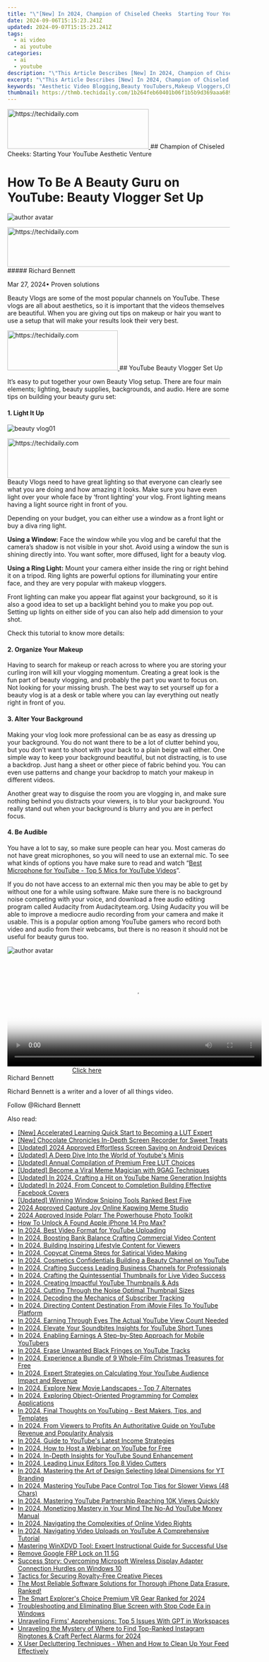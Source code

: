 ```yaml
---
title: "\"[New] In 2024, Champion of Chiseled Cheeks  Starting Your YouTube Aesthetic Venture\""
date: 2024-09-06T15:15:23.241Z
updated: 2024-09-07T15:15:23.241Z
tags:
  - ai video
  - ai youtube
categories:
  - ai
  - youtube
description: "\"This Article Describes [New] In 2024, Champion of Chiseled Cheeks: Starting Your YouTube Aesthetic Venture\""
excerpt: "\"This Article Describes [New] In 2024, Champion of Chiseled Cheeks: Starting Your YouTube Aesthetic Venture\""
keywords: "Aesthetic Video Blogging,Beauty YouTubers,Makeup Vloggers,Chiseled Cheek Routine,YouTube Content Creators,Skincare Vloggers,Fitness Influencers"
thumbnail: https://thmb.techidaily.com/1b264feb60401b06f1b5b9d369aaa689e44f7f3921972fa9eb3d747a1df53b5a.jpg
---
```


<!-- affiliate ads begin -->
<a href="https://wigfever.sjv.io/c/5597632/2014848/22899" target="_top" id="2014848">
  <img src="//a.impactradius-go.com/display-ad/22899-2014848" border="0" alt="https://techidaily.com" width="320" height="90"/>
</a>
<img height="0" width="0" src="https://wigfever.sjv.io/i/5597632/2014848/22899" style="position:absolute;visibility:hidden;" border="0" />
<!-- affiliate ads end -->
## Champion of Chiseled Cheeks: Starting Your YouTube Aesthetic Venture

# How To Be A Beauty Guru on YouTube: Beauty Vlogger Set Up

![author avatar](https://images.wondershare.com/filmora/article-images/richard-bennett.jpg)

<!-- affiliate ads begin -->
<a href="https://unicoeye.pxf.io/c/5597632/2134243/18498" target="_top" id="2134243">
  <img src="//a.impactradius-go.com/display-ad/18498-2134243" border="0" alt="https://techidaily.com" width="728" height="90"/>
</a>
<img height="0" width="0" src="https://unicoeye.pxf.io/i/5597632/2134243/18498" style="position:absolute;visibility:hidden;" border="0" />
<!-- affiliate ads end -->
##### Richard Bennett

 Mar 27, 2024• Proven solutions

Beauty Vlogs are some of the most popular channels on YouTube. These vlogs are all about aesthetics, so it is important that the videos themselves are beautiful. When you are giving out tips on makeup or hair you want to use a setup that will make your results look their very best.

<!-- affiliate ads begin -->
<a href="https://aligracehair.sjv.io/c/5597632/2135368/19272" target="_top" id="2135368">
  <img src="//a.impactradius-go.com/display-ad/19272-2135368" border="0" alt="https://techidaily.com" width="250" height="90"/>
</a>
<img height="0" width="0" src="https://aligracehair.sjv.io/i/5597632/2135368/19272" style="position:absolute;visibility:hidden;" border="0" />
<!-- affiliate ads end -->
## YouTube Beauty Vlogger Set Up

It’s easy to put together your own Beauty Vlog setup. There are four main elements; lighting, beauty supplies, backgrounds, and audio. Here are some tips on building your beauty guru set:

#### 1\. Light It Up

![beauty vlog01](https://images.wondershare.com/filmora/article-images/beauty-vlog01.JPG)

<!-- affiliate ads begin -->
<a href="https://unicoeye.pxf.io/c/5597632/2134240/18498" target="_top" id="2134240">
  <img src="//a.impactradius-go.com/display-ad/18498-2134240" border="0" alt="https://techidaily.com" width="540" height="90"/>
</a>
<img height="0" width="0" src="https://unicoeye.pxf.io/i/5597632/2134240/18498" style="position:absolute;visibility:hidden;" border="0" />
<!-- affiliate ads end -->
Beauty Vlogs need to have great lighting so that everyone can clearly see what you are doing and how amazing it looks. Make sure you have even light over your whole face by ‘front lighting’ your vlog. Front lighting means having a light source right in front of you.

Depending on your budget, you can either use a window as a front light or buy a diva ring light.

**Using a Window:**  Face the window while you vlog and be careful that the camera’s shadow is not visible in your shot. Avoid using a window the sun is shining directly into. You want softer, more diffused, light for a beauty vlog.

**Using a Ring Light:**  Mount your camera either inside the ring or right behind it on a tripod. Ring lights are powerful options for illuminating your entire face, and they are very popular with makeup vloggers.

Front lighting can make you appear flat against your background, so it is also a good idea to set up a backlight behind you to make you pop out. Setting up lights on either side of you can also help add dimension to your shot.

Check this tutorial to know more details:

#### 2\. Organize Your Makeup

Having to search for makeup or reach across to where you are storing your curling iron will kill your vlogging momentum. Creating a great look is the fun part of beauty vlogging, and probably the part you want to focus on. Not looking for your missing brush. The best way to set yourself up for a beauty vlog is at a desk or table where you can lay everything out neatly right in front of you.

#### 3\. Alter Your Background

Making your vlog look more professional can be as easy as dressing up your background. You do not want there to be a lot of clutter behind you, but you don’t want to shoot with your back to a plain beige wall either. One simple way to keep your background beautiful, but not distracting, is to use a backdrop. Just hang a sheet or other piece of fabric behind you. You can even use patterns and change your backdrop to match your makeup in different videos.

Another great way to disguise the room you are vlogging in, and make sure nothing behind you distracts your viewers, is to blur your background. You really stand out when your background is blurry and you are in perfect focus.

#### 4\. Be Audible

You have a lot to say, so make sure people can hear you. Most cameras do not have great microphones, so you will need to use an external mic. To see what kinds of options you have make sure to read and watch “[Best Microphone for YouTube - Top 5 Mics for YouTube Videos](https://tools.techidaily.com/wondershare/filmora/download/)”.

If you do not have access to an external mic then you may be able to get by without one for a while using software. Make sure there is no background noise competing with your voice, and download a free audio editing program called Audacity from Audacityteam.org. Using Audacity you will be able to improve a mediocre audio recording from your camera and make it usable. This is a popular option among YouTube gamers who record both video and audio from their webcams, but there is no reason it should not be useful for beauty gurus too.

![author avatar](https://images.wondershare.com/filmora/article-images/richard-bennett.jpg)

<!-- affiliate ads begin -->
<span id="1983584">
					<video width="576" height="240" style="cursor:pointer"
           poster="//a.impactradius-go.com/display-clicktoplayimage/1983584.png"
           onclick="if(!this.playClicked){this.play();this.setAttribute('controls',true);this.playClicked=true;}">
	   <source src="//a.impactradius-go.com/display-ad/22993-1983584">
	   <img src="//a.impactradius-go.com/display-clicktoplayimage/1983584.png" style="border: none; height: 100%; width: 100%; object-fit: contain">
	</video>
	<div style="width:360px;text-align:center"><a href="javascript:window.open(decodeURIComponent('https%3A%2F%2Fhomestyler.sjv.io%2Fc%2F5597632%2F1983584%2F22993'), '_blank');void(0);">Click here</a></div>
</span>
<img height="0" width="0" src="https://imp.pxf.io/i/5597632/1983584/22993" style="position:absolute;visibility:hidden;" border="0" />
<!-- affiliate ads end -->
Richard Bennett

Richard Bennett is a writer and a lover of all things video.

Follow @Richard Bennett


<ins class="adsbygoogle"
     style="display:block"
     data-ad-format="autorelaxed"
     data-ad-client="ca-pub-7571918770474297"
     data-ad-slot="1223367746"></ins>



<ins class="adsbygoogle"
     style="display:block"
     data-ad-client="ca-pub-7571918770474297"
     data-ad-slot="8358498916"
     data-ad-format="auto"
     data-full-width-responsive="true"></ins>

<span class="atpl-alsoreadstyle">Also read:</span>
<div><ul>
<li><a href="https://extra-resources.techidaily.com/new-accelerated-learning-quick-start-to-becoming-a-lut-expert/"><u>[New] Accelerated Learning Quick Start to Becoming a LUT Expert</u></a></li>
<li><a href="https://video-screen-grab.techidaily.com/new-chocolate-chronicles-in-depth-screen-recorder-for-sweet-treats/"><u>[New] Chocolate Chronicles In-Depth Screen Recorder for Sweet Treats</u></a></li>
<li><a href="https://video-screen-grab.techidaily.com/updated-2024-approved-effortless-screen-saving-on-android-devices/"><u>[Updated] 2024 Approved Effortless Screen Saving on Android Devices</u></a></li>
<li><a href="https://youtube-video-recordings.techidaily.com/updated-a-deep-dive-into-the-world-of-youtubes-minis/"><u>[Updated] A Deep Dive Into the World of Youtube's Minis</u></a></li>
<li><a href="https://extra-information.techidaily.com/updated-annual-compilation-of-premium-free-lut-choices/"><u>[Updated] Annual Compilation of Premium Free LUT Choices</u></a></li>
<li><a href="https://extra-lessons.techidaily.com/updated-become-a-viral-meme-magician-with-9gag-techniques/"><u>[Updated] Become a Viral Meme Magician with 9GAG Techniques</u></a></li>
<li><a href="https://youtube-zero.techidaily.com/ed-in-2024-crafting-a-hit-on-youtube-name-generation-insights/"><u>[Updated] In 2024, Crafting a Hit on YouTube Name Generation Insights</u></a></li>
<li><a href="https://facebook-videos.techidaily.com/updated-in-2024-from-concept-to-completion-building-effective-facebook-covers/"><u>[Updated] In 2024, From Concept to Completion Building Effective Facebook Covers</u></a></li>
<li><a href="https://on-screen-recording.techidaily.com/updated-winning-window-sniping-tools-ranked-best-five/"><u>[Updated] Winning Window Sniping Tools Ranked Best Five</u></a></li>
<li><a href="https://article-files.techidaily.com/2024-approved-capture-joy-online-kapwing-meme-studio/"><u>2024 Approved Capture Joy Online Kapwing Meme Studio</u></a></li>
<li><a href="https://extra-guidance.techidaily.com/2024-approved-inside-polarr-the-powerhouse-photo-toolkit/"><u>2024 Approved Inside Polarr The Powerhouse Photo Toolkit</u></a></li>
<li><a href="https://ios-unlock.techidaily.com/how-to-unlock-a-found-apple-iphone-14-pro-max-by-drfone-ios/"><u>How To Unlock A Found Apple iPhone 14 Pro Max?</u></a></li>
<li><a href="https://youtube-data.techidaily.com/24-best-video-format-for-youtube-uploading/"><u>In 2024, Best Video Format for YouTube Uploading</u></a></li>
<li><a href="https://youtube-data.techidaily.com/24-boosting-bank-balance-crafting-commercial-video-content/"><u>In 2024, Boosting Bank Balance Crafting Commercial Video Content</u></a></li>
<li><a href="https://youtube-data.techidaily.com/24-building-inspiring-lifestyle-content-for-viewers/"><u>In 2024, Building Inspiring Lifestyle Content for Viewers</u></a></li>
<li><a href="https://youtube-data.techidaily.com/24-copycat-cinema-steps-for-satirical-video-making/"><u>In 2024, Copycat Cinema Steps for Satirical Video Making</u></a></li>
<li><a href="https://youtube-data.techidaily.com/24-cosmetics-confidentials-building-a-beauty-channel-on-youtube/"><u>In 2024, Cosmetics Confidentials Building a Beauty Channel on YouTube</u></a></li>
<li><a href="https://youtube-data.techidaily.com/24-crafting-success-leading-business-channels-for-professionals/"><u>In 2024, Crafting Success Leading Business Channels for Professionals</u></a></li>
<li><a href="https://youtube-data.techidaily.com/24-crafting-the-quintessential-thumbnails-for-live-video-success/"><u>In 2024, Crafting the Quintessential Thumbnails for Live Video Success</u></a></li>
<li><a href="https://youtube-data.techidaily.com/24-creating-impactful-youtube-thumbnails-and-ads/"><u>In 2024, Creating Impactful YouTube Thumbnails & Ads</u></a></li>
<li><a href="https://youtube-data.techidaily.com/24-cutting-through-the-noise-optimal-thumbnail-sizes/"><u>In 2024, Cutting Through the Noise Optimal Thumbnail Sizes</u></a></li>
<li><a href="https://youtube-data.techidaily.com/24-decoding-the-mechanics-of-subscriber-tracking/"><u>In 2024, Decoding the Mechanics of Subscriber Tracking</u></a></li>
<li><a href="https://youtube-data.techidaily.com/24-directing-content-destination-from-imovie-files-to-youtube-platform/"><u>In 2024, Directing Content Destination From iMovie Files To YouTube Platform</u></a></li>
<li><a href="https://youtube-data.techidaily.com/24-earning-through-eyes-the-actual-youtube-view-count-needed/"><u>In 2024, Earning Through Eyes The Actual YouTube View Count Needed</u></a></li>
<li><a href="https://youtube-data.techidaily.com/24-elevate-your-soundbites-insights-for-youtube-short-tunes/"><u>In 2024, Elevate Your Soundbites Insights for YouTube Short Tunes</u></a></li>
<li><a href="https://youtube-data.techidaily.com/24-enabling-earnings-a-step-by-step-approach-for-mobile-youtubers/"><u>In 2024, Enabling Earnings A Step-by-Step Approach for Mobile YouTubers</u></a></li>
<li><a href="https://youtube-data.techidaily.com/24-erase-unwanted-black-fringes-on-youtube-tracks/"><u>In 2024, Erase Unwanted Black Fringes on YouTube Tracks</u></a></li>
<li><a href="https://youtube-data.techidaily.com/24-experience-a-bundle-of-9-whole-film-christmas-treasures-for-free/"><u>In 2024, Experience a Bundle of 9 Whole-Film Christmas Treasures for Free</u></a></li>
<li><a href="https://youtube-data.techidaily.com/24-expert-strategies-on-calculating-your-youtube-audience-impact-and-revenue/"><u>In 2024, Expert Strategies on Calculating Your YouTube Audience Impact and Revenue</u></a></li>
<li><a href="https://youtube-data.techidaily.com/24-explore-new-movie-landscapes-top-7-alternates/"><u>In 2024, Explore New Movie Landscapes - Top 7 Alternates</u></a></li>
<li><a href="https://youtube-data.techidaily.com/24-exploring-object-oriented-programming-for-complex-applications/"><u>In 2024, Exploring Object-Oriented Programming for Complex Applications</u></a></li>
<li><a href="https://youtube-data.techidaily.com/24-final-thoughts-on-youtubing-best-makers-tips-and-templates/"><u>In 2024, Final Thoughts on YouTubing - Best Makers, Tips, and Templates</u></a></li>
<li><a href="https://youtube-data.techidaily.com/24-from-viewers-to-profits-an-authoritative-guide-on-youtube-revenue-and-popularity-analysis/"><u>In 2024, From Viewers to Profits An Authoritative Guide on YouTube Revenue and Popularity Analysis</u></a></li>
<li><a href="https://youtube-data.techidaily.com/24-guide-to-youtubes-latest-income-strategies/"><u>In 2024, Guide to YouTube's Latest Income Strategies</u></a></li>
<li><a href="https://youtube-data.techidaily.com/24-how-to-host-a-webinar-on-youtube-for-free/"><u>In 2024, How to Host a Webinar on YouTube for Free</u></a></li>
<li><a href="https://youtube-data.techidaily.com/24-in-depth-insights-for-youtube-sound-enhancement/"><u>In 2024, In-Depth Insights for YouTube Sound Enhancement</u></a></li>
<li><a href="https://youtube-data.techidaily.com/24-leading-linux-editors-top-8-video-cutters/"><u>In 2024, Leading Linux Editors Top 8 Video Cutters</u></a></li>
<li><a href="https://youtube-data.techidaily.com/24-mastering-the-art-of-design-selecting-ideal-dimensions-for-yt-branding/"><u>In 2024, Mastering the Art of Design Selecting Ideal Dimensions for YT Branding</u></a></li>
<li><a href="https://youtube-data.techidaily.com/24-mastering-youtube-pace-control-top-tips-for-slower-views-48-chars/"><u>In 2024, Mastering YouTube Pace Control Top Tips for Slower Views (48 Chars)</u></a></li>
<li><a href="https://youtube-data.techidaily.com/24-mastering-youtube-partnership-reaching-10k-views-quickly/"><u>In 2024, Mastering YouTube Partnership Reaching 10K Views Quickly</u></a></li>
<li><a href="https://youtube-data.techidaily.com/24-monetizing-mastery-in-your-mind-the-no-ad-youtube-money-manual/"><u>In 2024, Monetizing Mastery in Your Mind The No-Ad YouTube Money Manual</u></a></li>
<li><a href="https://youtube-data.techidaily.com/24-navigating-the-complexities-of-online-video-rights/"><u>In 2024, Navigating the Complexities of Online Video Rights</u></a></li>
<li><a href="https://youtube-data.techidaily.com/24-navigating-video-uploads-on-youtube-a-comprehensive-tutorial/"><u>In 2024, Navigating Video Uploads on YouTube A Comprehensive Tutorial</u></a></li>
<li><a href="https://blog-min.techidaily.com/mastering-winxdvd-tool-expert-instructional-guide-for-successful-use/"><u>Mastering WinXDVD Tool: Expert Instructional Guide for Successful Use</u></a></li>
<li><a href="https://review-topics.techidaily.com/remove-google-frp-lock-on-11-5g-by-drfone-android-unlock-remove-google-frp/"><u>Remove Google FRP Lock on 11 5G</u></a></li>
<li><a href="https://win-howtos.techidaily.com/success-story-overcoming-microsoft-wireless-display-adapter-connection-hurdles-on-windows-10/"><u>Success Story: Overcoming Microsoft Wireless Display Adapter Connection Hurdles on Windows 10</u></a></li>
<li><a href="https://extra-information.techidaily.com/tactics-for-securing-royalty-free-creative-pieces/"><u>Tactics for Securing Royalty-Free Creative Pieces</u></a></li>
<li><a href="https://data-safeguard.techidaily.com/1721266284503-the-most-reliable-software-solutions-for-thorough-iphone-data-erasure-ranked/"><u>The Most Reliable Software Solutions for Thorough iPhone Data Erasure, Ranked!</u></a></li>
<li><a href="https://some-guidance.techidaily.com/the-smart-explorers-choice-premium-vr-gear-ranked-for-2024/"><u>The Smart Explorer's Choice Premium VR Gear Ranked for 2024</u></a></li>
<li><a href="https://blue-screen-error.techidaily.com/troubleshooting-and-eliminating-blue-screen-with-stop-code-ea-in-windows/"><u>Troubleshooting and Eliminating Blue Screen with Stop Code Ea in Windows</u></a></li>
<li><a href="https://tech-savvy.techidaily.com/unraveling-firms-apprehensions-top-5-issues-with-gpt-in-workspaces/"><u>Unraveling Firms' Apprehensions: Top 5 Issues With GPT in Workspaces</u></a></li>
<li><a href="https://some-approaches.techidaily.com/unraveling-the-mystery-of-where-to-find-top-ranked-instagram-ringtones-and-craft-perfect-alarms-for-2024/"><u>Unraveling the Mystery of Where to Find Top-Ranked Instagram Ringtones & Craft Perfect Alarms for 2024</u></a></li>
<li><a href="https://tech-recovery.techidaily.com/x-user-decluttering-techniques-when-and-how-to-clean-up-your-feed-effectively/"><u>X User Decluttering Techniques - When and How to Clean Up Your Feed Effectively</u></a></li>
</ul></div>
